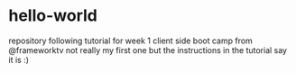 # hello-world
repository following tutorial for week 1 client side boot camp from @frameworktv 
not really my first one but the instructions in the tutorial say it is :) 

